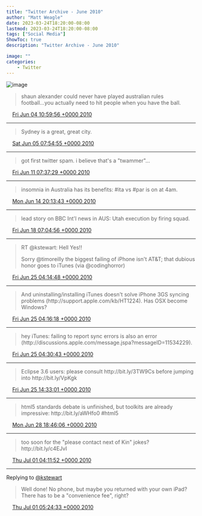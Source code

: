 ```yaml
---
title: "Twitter Archive - June 2010"
author: "Matt Weagle"
date: 2023-03-24T18:20:00-08:00
lastmod: 2023-03-24T18:20:00-08:00
tags: ["Social Media"]
ShowToc: true
description: "Twitter Archive - June 2010"

image: ""
categories: 
    - Twitter
---
```

![image](/sadtwitterbird3.jpg)

> shaun alexander could never have played australian rules football\.\.\.you actually need to hit people when you have the ball\.

<img src="./media/tweet.ico" width="12" /> [Fri Jun 04 10:59:56 +0000 2010](https://twitter.com/mweagle/status/15407726578)

----

> Sydney is a great, great city\.

<img src="./media/tweet.ico" width="12" /> [Sat Jun 05 07:54:55 +0000 2010](https://twitter.com/mweagle/status/15474436262)

----

> got first twitter spam\. i believe that's a "twammer"\.\.\.

<img src="./media/tweet.ico" width="12" /> [Fri Jun 11 07:37:29 +0000 2010](https://twitter.com/mweagle/status/15912457269)

----

> insomnia in Australia has its benefits: \#ita vs \#par is on at 4am\.

<img src="./media/tweet.ico" width="12" /> [Mon Jun 14 20:13:43 +0000 2010](https://twitter.com/mweagle/status/16173317697)

----

> lead story on BBC Int'l news in AUS: Utah execution by firing squad\.

<img src="./media/tweet.ico" width="12" /> [Fri Jun 18 07:04:56 +0000 2010](https://twitter.com/mweagle/status/16452369254)

----

> RT @kstewart: Hell Yes\!\!   
>   
> Sorry @timoreilly the biggest failing of iPhone isn't AT&T; that dubious honor goes to iTunes \(via @codinghorror\)

<img src="./media/tweet.ico" width="12" /> [Fri Jun 25 04:14:48 +0000 2010](https://twitter.com/mweagle/status/16987345454)

----

> And uninstalling/installing iTunes doesn't solve iPhone 3GS syncing problems \(http://support\.apple\.com/kb/HT1224\)\.  Has OSX become Windows?

<img src="./media/tweet.ico" width="12" /> [Fri Jun 25 04:16:18 +0000 2010](https://twitter.com/mweagle/status/16987435614)

----

> hey iTunes: failing to report sync errors is also an error  \(http://discussions\.apple\.com/message\.jspa?messageID\=11534229\)\.

<img src="./media/tweet.ico" width="12" /> [Fri Jun 25 04:30:43 +0000 2010](https://twitter.com/mweagle/status/16988268805)

----

> Eclipse 3\.6 users: please consult http://bit\.ly/3TW9Cs before jumping into http://bit\.ly/VpKgk

<img src="./media/tweet.ico" width="12" /> [Fri Jun 25 14:33:01 +0000 2010](https://twitter.com/mweagle/status/17018219045)

----

> html5 standards debate is unfinished, but toolkits are already impressive: http://bit\.ly/aWHfo0 \#html5

<img src="./media/tweet.ico" width="12" /> [Mon Jun 28 18:46:06 +0000 2010](https://twitter.com/mweagle/status/17271468919)

----

> too soon for the "please contact next of Kin" jokes?  http://bit\.ly/c4EJvI

<img src="./media/tweet.ico" width="12" /> [Thu Jul 01 04:11:52 +0000 2010](https://twitter.com/mweagle/status/17466924915)

----

Replying to [@kstewart](https://twitter.com/kstewart/status/17469467905)

> Well done\!  No phone, but maybe you returned with your own iPad?  There has to be a "convenience fee", right?

<img src="./media/tweet.ico" width="12" /> [Thu Jul 01 05:24:33 +0000 2010](https://twitter.com/mweagle/status/17471049523)